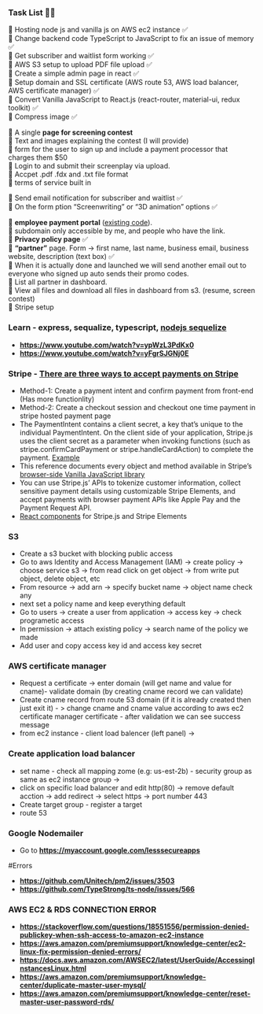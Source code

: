 ### Task List 📜📜

📌 Hosting node js and vanilla js on AWS ec2 instance ✅ <br/>
📌 Change backend code TypeScript to JavaScript to fix an issue of memory ✅ <br/>
📌 Get subscriber and waitlist form working ✅ <br/>
📌 AWS S3 setup to upload PDF file upload ✅ <br/>
📌 Create a simple admin page in react ✅ <br/>
📌 Setup domain and SSL certificate (AWS route 53, AWS load balancer, AWS certificate manager) ✅ <br/>
📌 Convert Vanilla JavaScript to React.js (react-router, material-ui, redux toolkit) ✅ <br/>
📌 Compress image ✅ <br/>

📌 A single **page for screening contest** <br/>
📌 Text and images explaining the contest (I will provide) <br/>
📌 form for the user to sign up and include a payment processor that charges them $50 <br/>
📌 Login to and submit their screenplay via upload. <br/>
📌 Accpet .pdf .fdx and .txt file format <br/>
📌 terms of service built in <br/>

📌 Send email notification for subscriber and waitlist ✅ <br/>
📌 On the form ption “Screenwriting” or “3D animation” options ✅ <br/>

📌 **employee payment portal** ([existing code](https://drive.google.com/drive/folders/1M4wkswl0zj05VfRZ-i9R8qtgS_1GdgG4)). <br/>
📌 subdomain only accessible by me, and people who have the link. <br/>
📌 **Privacy policy page** ✅ <br/>
📌 **“partner”** page. Form -> first name, last name, business email, business website, description (text box) ✅ <br/>
📌 When it is actually done and launched we will send another email out to everyone who signed up auto sends their promo codes. <br/>
📌 List all partner in dashboard. <br/>
📌 View all files and download all files in dashboard from s3. (resume, screen contest) <br/>
📌 Stripe setup <br/>

### Learn - express, sequalize, typescript, [nodejs sequelize](https://www.youtube.com/watch?v=0Yu-4_Vj4sU)

- **https://www.youtube.com/watch?v=ypWzL3PdKx0**
- **https://www.youtube.com/watch?v=yFgrSJGNj0E**

### Stripe - [There are three ways to accept payments on Stripe ](https://stripe.com/docs/payments/payment-intents/migration/charges)

- Method-1: Create a payment intent and confirm payment from front-end (Has more functionlity)
- Method-2: Create a checkout session and checkout one time payment in stripe hosted payment page
- The PaymentIntent contains a client secret, a key that’s unique to the individual PaymentIntent. On the client side of your application, Stripe.js uses the client secret as a parameter when invoking functions (such as stripe.confirmCardPayment or stripe.handleCardAction) to complete the payment. [Example](https://stripe.com/docs/payments/payment-intents#passing-to-client)
- This reference documents every object and method available in Stripe’s [browser-side Vanilla JavaScript library](https://stripe.com/docs/js)
- You can use Stripe.js’ APIs to tokenize customer information, collect sensitive payment details using customizable Stripe Elements, and accept payments with browser payment APIs like Apple Pay and the Payment Request API.
- [React components](https://stripe.com/docs/stripe-js/react) for Stripe.js and Stripe Elements

### S3

- Create a s3 bucket with blocking public access
- Go to aws Identity and Access Management (IAM) -> create policy -> choose service s3 -> from read click on get object -> from write put object, delete object, etc
- From resource -> add arn -> specify bucket name -> object name check any
- next set a policy name and keep everything default
- Go to users -> create a user from application -> access key -> check programetic access
- In permission -> attach existing policy -> search name of the policy we made
- Add user and copy access key id and access key secret

### AWS certificate manager

- Request a certificate -> enter domain (will get name and value for cname)- validate domain (by creating cname record we can validate)
- Create cname record from route 53 domain (if it is already created then just exit it) - > change cname and cname value according to aws ec2 certificate manager certificate - after validation we can see success message
- from ec2 instance - client load balencer (left panel) ->

### Create application load balancer

- set name - check all mapping zome (e.g: us-est-2b) - security group as same as ec2 instance group ->
- click on specific load balancer and edit http(80) -> remove default acction -> add redirect -> select https -> port number 443
- Create target group - register a target
- route 53

### Google Nodemailer

- Go to **https://myaccount.google.com/lesssecureapps**

#Errors

- **https://github.com/Unitech/pm2/issues/3503**
- **https://github.com/TypeStrong/ts-node/issues/566**

### AWS EC2 & RDS CONNECTION ERROR

- **https://stackoverflow.com/questions/18551556/permission-denied-publickey-when-ssh-access-to-amazon-ec2-instance**
- **https://aws.amazon.com/premiumsupport/knowledge-center/ec2-linux-fix-permission-denied-errors/**
- **https://docs.aws.amazon.com/AWSEC2/latest/UserGuide/AccessingInstancesLinux.html**
- **https://aws.amazon.com/premiumsupport/knowledge-center/duplicate-master-user-mysql/**
- **https://aws.amazon.com/premiumsupport/knowledge-center/reset-master-user-password-rds/**
